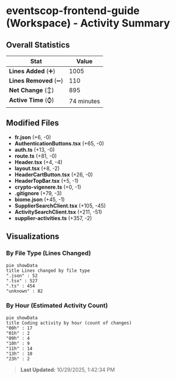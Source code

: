 # eventscop-frontend-guide (Workspace) - Activity Summary 

## Overall Statistics

| Stat                   | Value                                                             |
| ---------------------- | ----------------------------------------------------------------- |
| **Lines Added** (➕)   | 1005                                          |
| **Lines Removed** (➖) | 110                                        |
| **Net Change** (↕)    | 895                |
| **Active Time** (⌚)   | 74 minutes |


## Modified Files
- **fr.json** (+6, -0)
- **AuthenticationButtons.tsx** (+65, -0)
- **auth.ts** (+13, -0)
- **route.ts** (+81, -0)
- **Header.tsx** (+4, -4)
- **layout.tsx** (+8, -2)
- **HeaderCartButton.tsx** (+26, -0)
- **HeaderTopBar.tsx** (+5, -1)
- **crypto-vigenere.ts** (+0, -1)
- **.gitignore** (+79, -3)
- **biome.json** (+45, -1)
- **SupplierSearchClient.tsx** (+105, -45)
- **ActivitySearchClient.tsx** (+211, -51)
- **supplier-activities.ts** (+357, -2)

## Visualizations

### By File Type (Lines Changed)

```mermaid
pie showData
title Lines changed by file type
".json" : 52
".tsx" : 527
".ts" : 454
"unknown" : 82
```

### By Hour (Estimated Activity Count)

```mermaid
pie showData
title Coding activity by hour (count of changes)
"00h" : 17
"01h" : 2
"09h" : 4
"10h" : 9
"11h" : 14
"13h" : 10
"23h" : 2
```


> **Last Updated:** 10/29/2025, 1:42:34 PM